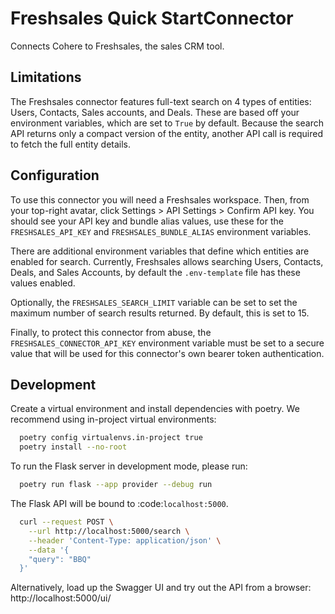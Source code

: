 # Freshsales Quick StartConnector

Connects Cohere to Freshsales, the sales CRM tool.

## Limitations

The Freshsales connector features full-text search on 4 types of entities: Users, Contacts, Sales accounts, and Deals. These are based off your environment variables, which are set to `True` by default. Because the search API returns only a compact version of the entity, another API call is required to fetch the full entity details.

## Configuration

To use this connector you will need a Freshsales workspace. Then, from your top-right avatar, click
Settings > API Settings > Confirm API key. You should see your API key and bundle alias values, use these
for the `FRESHSALES_API_KEY` and `FRESHSALES_BUNDLE_ALIAS` environment variables.

There are additional environment variables that define which entities are enabled for search. Currently,
Freshsales allows searching Users, Contacts, Deals, and Sales Accounts, by default the `.env-template` file has
these values enabled.

Optionally, the `FRESHSALES_SEARCH_LIMIT` variable can be set to set the maximum number of search results returned. By default, this is set to 15.

Finally, to protect this connector from abuse, the `FRESHSALES_CONNECTOR_API_KEY` environment variable must be set to a secure value that will be used for this connector's own bearer token authentication.

## Development

Create a virtual environment and install dependencies with poetry. We recommend using in-project virtual environments:

```bash
  poetry config virtualenvs.in-project true
  poetry install --no-root
```

To run the Flask server in development mode, please run:

```bash
  poetry run flask --app provider --debug run
```

The Flask API will be bound to :code:`localhost:5000`.

```bash
  curl --request POST \
    --url http://localhost:5000/search \
    --header 'Content-Type: application/json' \
    --data '{
    "query": "BBQ"
  }'
```

Alternatively, load up the Swagger UI and try out the API from a browser: http://localhost:5000/ui/
